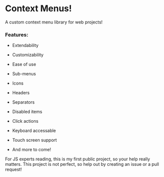 # Context Menus!
A custom context menu library for web projects!

### Features:
 - Extendability
 - Customizability
 - Ease of use

 - Sub-menus
 - Icons
 - Headers
 - Separators
 - Disabled items
 - Click actions
 - Keyboard accessable
 - Touch screen support
 - And more to come!

For JS experts reading, this is my first public project,
so your help really matters.
This project is not perfect,
so help out by creating an issue or a pull request!
